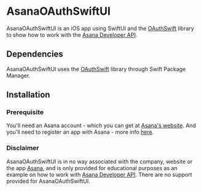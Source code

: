 # AsanaOAuthSwiftUI
AsanaOAuthSwiftUI is an iOS app using SwiftUI and the [OAuthSwift](https://github.com/OAuthSwift/OAuthSwift) library to show how to work with the [Asana Developer API](https://developers.asana.com).

## Dependencies
AsanaOAuthSwiftUI uses the [OAuthSwift](https://github.com/OAuthSwift/OAuthSwift) library through Swift Package Manager.

## Installation
### Prerequisite
You'll need an Asana account - which you can get at [Asana's website](https://www.asana.com).
And you'll need to register an app with Asana - more info [here](https://developers.asana.com/docs/register-an-application).

### Disclaimer
AsanaOAuthSwiftUI is in no way associated with the company, website or the app [Asana](https://www.asana.com), and is only provided for educational purposes as an example on how to work with [Asana Developer API](https://developers.asana.com). There are no support provided for AsanaOAuthSwiftUI.
